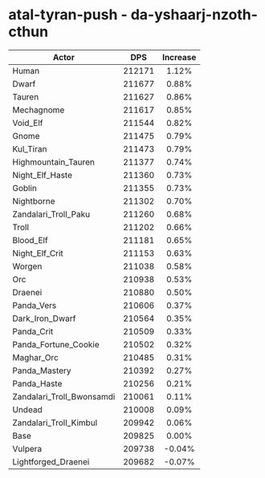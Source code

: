 # atal-tyran-push - da-yshaarj-nzoth-cthun
| Actor | DPS | Increase |
|---|:---:|:---:|
|Human|212171|1.12%|
|Dwarf|211677|0.88%|
|Tauren|211627|0.86%|
|Mechagnome|211617|0.85%|
|Void_Elf|211544|0.82%|
|Gnome|211475|0.79%|
|Kul_Tiran|211473|0.79%|
|Highmountain_Tauren|211377|0.74%|
|Night_Elf_Haste|211360|0.73%|
|Goblin|211355|0.73%|
|Nightborne|211302|0.70%|
|Zandalari_Troll_Paku|211260|0.68%|
|Troll|211202|0.66%|
|Blood_Elf|211181|0.65%|
|Night_Elf_Crit|211153|0.63%|
|Worgen|211038|0.58%|
|Orc|210938|0.53%|
|Draenei|210880|0.50%|
|Panda_Vers|210606|0.37%|
|Dark_Iron_Dwarf|210564|0.35%|
|Panda_Crit|210509|0.33%|
|Panda_Fortune_Cookie|210502|0.32%|
|Maghar_Orc|210485|0.31%|
|Panda_Mastery|210392|0.27%|
|Panda_Haste|210256|0.21%|
|Zandalari_Troll_Bwonsamdi|210061|0.11%|
|Undead|210008|0.09%|
|Zandalari_Troll_Kimbul|209942|0.06%|
|Base|209825|0.00%|
|Vulpera|209738|-0.04%|
|Lightforged_Draenei|209682|-0.07%|
